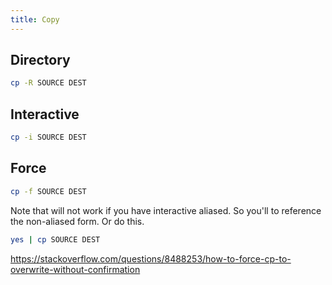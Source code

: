 ```yaml
---
title: Copy
---
```


## Directory

```sh
cp -R SOURCE DEST
```

## Interactive

```sh
cp -i SOURCE DEST
```

## Force

```sh
cp -f SOURCE DEST
```

Note that will not work if you have interactive aliased. So you'll to reference the non-aliased form. Or do this.

```sh
yes | cp SOURCE DEST
```

https://stackoverflow.com/questions/8488253/how-to-force-cp-to-overwrite-without-confirmation
